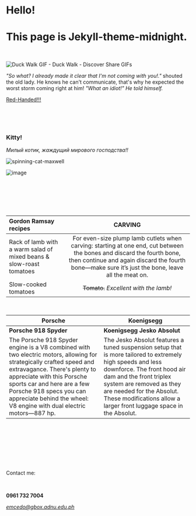 # Hello!
# This page is Jekyll-theme-midnight.

&nbsp; &nbsp; &nbsp; &nbsp;

![Duck Walk GIF - Duck Walk - Discover   Share GIFs](https://github.com/outmoded1PonGee0/outmoded1PonGee0.github.io/assets/150323782/09bf2fd5-85c8-4d8b-ba8e-afb8033add97)


*"So what? I already made it clear that I'm not coming with you!."* shouted the old lady. He knows he can't communicate, that's why he expected the worst storm coming right at him! *"What an idiot!"* *He told himself.* 


[Red-Handed!!!](https://www.youtube.com/watch?v=hiRacdl02w4)


&nbsp; &nbsp; &nbsp; &nbsp;


&nbsp; &nbsp; &nbsp; &nbsp;


### **Kitty!**
*Милый котик, жаждущий мирового господства!!*

![spinning-cat-maxwell](https://github.com/outmoded1PonGee0/outmoded1PonGee0.github.io/assets/150323782/4172ee6f-8b5c-4bd2-8429-8c231aed08a3)

![image](https://github.com/outmoded1PonGee0/outmoded1PonGee0.github.io/assets/150323782/05e73bde-46a1-41cd-956c-7d3e9efaccea)


&nbsp; &nbsp; &nbsp; &nbsp;


&nbsp; &nbsp; &nbsp; &nbsp;


&nbsp; &nbsp; &nbsp; &nbsp;


| Gordon Ramsay recipes     | CARVING |
| :---| :----: |
| Rack of lamb with a warm salad of mixed beans & slow-roast tomatoes | For even-size plump lamb cutlets when carving: starting at one end, cut between the bones and discard the fourth bone, then continue and again discard the fourth bone—make sure it’s just the bone, leave all the meat on. |
| Slow-cooked tomatoes | ~~Tomato.~~ *Excellent with the lamb!*  |


&nbsp; &nbsp; &nbsp; &nbsp;


| Porsche | Koenigsegg |
| --- | ----------- |
|  **Porsche 918 Spyder**  | **Koenigsegg Jesko Absolut** |
| The Porsche 918 Spyder engine is a V8 combined with two electric motors, allowing for strategically crafted speed and extravagance. There's plenty to appreciate with this Porsche sports car and here are a few Porsche 918 specs you can appreciate behind the wheel: V8 engine with dual electric motors—887 hp. | The Jesko Absolut features a tuned suspension setup that is more tailored to extremely high speeds and less downforce. The front hood air dam and the front triplex system are removed as they are needed for the Absolut. These modifications allow a larger front luggage space in the Absolut. |


&nbsp; &nbsp; &nbsp; &nbsp;


&nbsp; &nbsp; &nbsp; &nbsp;


&nbsp; &nbsp; &nbsp; &nbsp;


&nbsp; &nbsp; &nbsp; &nbsp;


Contact me:


&nbsp; &nbsp; &nbsp; &nbsp;


**0961 732 7004**

*emcedo@gbox.adnu.edu.ph*


&nbsp; &nbsp; &nbsp; &nbsp;
